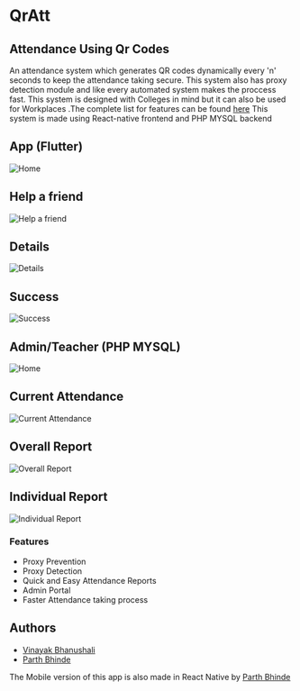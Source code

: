 # QrAtt
Attendance Using Qr Codes
------------
An attendance system which generates QR codes dynamically every 'n' seconds to keep the attendance taking secure. This system also has proxy detection module and like every automated system makes the proccess fast. This system is designed with Colleges in mind but it can also be used for Workplaces .The complete list for features can be found [here](#features)
This system is made using React-native frontend and PHP MYSQL backend

App (Flutter)
------------

![Home](screenshots/App_Dashboard.png "Home")


Help a friend
------------
![Help a friend](screenshots/App_Help.png "Help a friend")


Details
------------
![Details](screenshots/App_Details.png "Details")


Success
------------
![Success](screenshots/App_Success.png "Success")


Admin/Teacher (PHP MYSQL)
------------
![Home](screenshots/Portal_Dashboard.png "Home")

Current Attendance
------------
![Current Attendance](screenshots/Portal_Current_Attendance.png "Current Attendance")

Overall Report
------------
![Overall Report](screenshots/Portal_Overall.png "Overall Report")

Individual Report
------------
![Individual Report](screenshots/Portal_Detail.png "Individual Report")

### Features
- Proxy Prevention
- Proxy Detection
- Quick and Easy Attendance Reports
- Admin Portal
- Faster Attendance taking process

Authors
------------
- [Vinayak Bhanushali ](https://github.com/Vinayak-Bhanushali "Vinayak Bhanushali ")
- [Parth Bhinde](https://github.com/parthbhinde "Parth Bhinde")



The Mobile version of this app is also made in React Native by [Parth Bhinde ](https://github.com/parthbhinde/Attendance-Using-QR-Code#features "Parth Bhinde")


